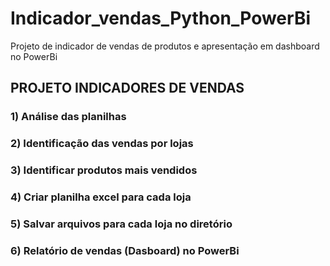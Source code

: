 # Indicador_vendas_Python_PowerBi
Projeto de indicador de vendas de produtos e apresentação em dashboard no PowerBi

## PROJETO INDICADORES DE VENDAS
### 1) Análise das planilhas
### 2) Identificação das vendas por lojas
### 3) Identificar produtos mais vendidos
### 4) Criar planilha excel para cada loja
### 5) Salvar arquivos para cada loja no diretório
### 6) Relatório de vendas (Dasboard) no PowerBi 

